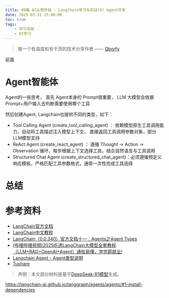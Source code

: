 ```yaml
---
title: 09篇 AI从零开始 - LangChain学习与实战(6) Agent开发
date: 2025-03-31 15:00:00
toc: true
tags:
    - 学习总结
    - AI学习
---
```


> 做一个有温度和有干货的技术分享作者 —— [Qborfy](https://qborfy.com)

前面

# Agent智能体

> 

Agent的一些思考， 首先 Agent本身的  Prompt很重要， LLM 大模型会依据Prompt+用户输入去判断需要使用哪个工具

然后创建Agent, Langchain也提供不同的类型，如下：

- Tool Calling Agent (create_tool_calling_agent)​ ： 依赖模型原生工具调用能力，自动将工具描述注入模型上下文， 直接返回工具调用参数对象，部分LLM模型支持
- ReAct Agent (create_react_agent)​ ： 遵循 Thought → Action → Observation 循环，每步根据上下文选择工具，结合自然语言与工具调用
- ​​Structured Chat Agent (create_structured_chat_agent)​：必须遵循预定义响应模板，严格匹配工具参数格式，通常一次性完成工具选择




# 总结


# 参考资料

- [LangChain官方文档](https://python.langchain.com/docs/introduction/)
- [LangChain中文教程](https://github.com/liaokongVFX/LangChain-Chinese-Getting-Started-Guide)
- [LangChain（0.0.340）官方文档十一：Agents之Agent Types](https://blog.csdn.net/qq_56591814/article/details/135040694)
- [(哔哩哔哩视频)2025吃透LangChain大模型全套教程（LLM+RAG+OpenAI+Agent）通俗易懂，学完即就业!](https://www.bilibili.com/video/BV1BgfBYoEpQ/?spm_id_from=333.337.search-card.all.click&vd_source=b7fdd8e45e19e1ed72549bc7a40058f6)
- [Langchain Agent - Agent类型说明](https://zhuanlan.zhihu.com/p/694458202)
- [Tushare](https://tushare.pro/)
> 声明：本文部分材料是基于[DeepSeek-R1模型](https://chat.deepseek.com/)生成。



https://langchain-ai.github.io/langgraph/agents/agents/#1-install-dependencies